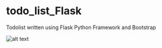 # todo_list_Flask

Todolist written using Flask Python Framework and Bootstrap

![alt text](https://github.com/kimulu/todo_list_Flask/blob/main/todoScreenshot.PNG?raw=true)

